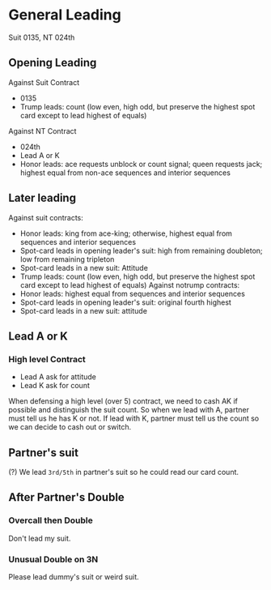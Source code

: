 # General Leading
Suit 0135, NT 024th

## Opening Leading
Against Suit Contract
- 0135
- Trump leads: count (low even, high odd, but preserve the highest spot card except to lead highest of equals)

Against NT Contract
- 024th
- Lead A or K
- Honor leads: ace requests unblock or count signal; queen requests jack; highest equal from non-ace sequences and interior sequences


## Later leading
Against suit contracts:
- Honor leads: king from ace-king; otherwise, highest equal from sequences and interior sequences
- Spot-card leads in opening leader's suit: high from remaining doubleton; low from remaining tripleton
- Spot-card leads in a new suit: Attitude
- Trump leads: count (low even, high odd, but preserve the highest spot card except to lead highest of equals)
Against notrump contracts:
- Honor leads: highest equal from sequences and interior sequences
- Spot-card leads in opening leader's suit: original fourth highest
- Spot-card leads in a new suit: attitude


## Lead A or K
### High level Contract
- Lead A ask for attitude
- Lead K ask for count

When defensing a high level (over 5) contract,
we need to cash AK if possible and distinguish the suit count.
So when we lead with A, partner must tell us he has K or not.
If lead with K, partner must tell us the count so we can decide to cash out or switch.


## Partner's suit
(?) We lead `3rd/5th` in partner's suit so he could read our card count.


## After Partner's Double
### Overcall then Double
Don't lead my suit.
### Unusual Double on 3N
Please lead dummy's suit or weird suit.
